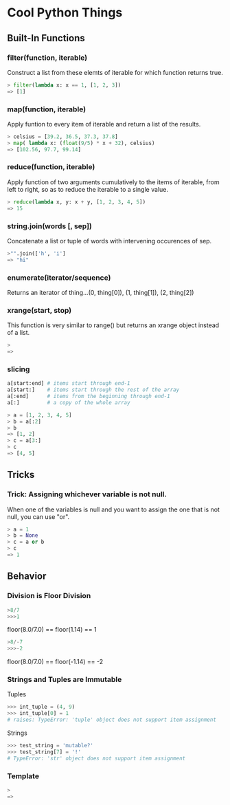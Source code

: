 # Cool Python Things

## Built-In Functions

### filter(function, iterable)
  Construct a list from these elemts of iterable for which function returns true.

  ```python
  > filter(lambda x: x == 1, [1, 2, 3])
  => [1]
  ```

### map(function, iterable)
  Apply funtion to every item of iterable and return a list of the results.

  ```python
  > celsius = [39.2, 36.5, 37.3, 37.8]
  > map( lambda x: (float(9/5) * x + 32), celsius)
  => [102.56, 97.7, 99.14]
  ```

### reduce(function, iterable)
  Apply function of two arguments cumulatively to the items of iterable, from left to right, so as to reduce the iterable to a single value.

  ```python
  > reduce(lambda x, y: x + y, [1, 2, 3, 4, 5])
  => 15
  ```

### string.join(words [, sep])
  Concatenate a list or tuple of words with intervening occurences of sep.

  ```python
  >"".join(['h', 'i']
  => "hi"
  ```
  
### enumerate(iterator/sequence)
  Returns an iterator of thing...(0, thing[0]), (1, thing[1]), (2, thing[2])

### xrange(start, stop)
  This function is very similar to range() but returns an xrange object instead of a list.

  ```python
  >
  =>
  ```
  
### slicing

```python
a[start:end] # items start through end-1
a[start:]    # items start through the rest of the array
a[:end]      # items from the beginning through end-1
a[:]         # a copy of the whole array
```

  ```python
  > a = [1, 2, 3, 4, 5]
  > b = a[:2]
  > b
  => [1, 2]
  > c = a[3:]
  > c
  => [4, 5]
  ```

## Tricks

### Trick: Assigning whichever variable is not null.
  When one of the variables is null and you want to assign the one that is not null, you can use "or".
  ```python
  > a = 1
  > b = None
  > c = a or b
  > c
  => 1
  ```

## Behavior

### Division is Floor Division

```python
>8/7
>>>1

```
floor(8.0/7.0) == floor(1.14) == 1

```python
>8/-7
>>>-2
```
floor(8.0/7.0) == floor(-1.14) == -2

### Strings and Tuples are Immutable

Tuples
```python
>>> int_tuple = (4, 9)
>>> int_tuple[0] = 1
# raises: TypeError: 'tuple' object does not support item assignment
```

Strings
```python
>>> test_string = 'mutable?'
>>> test_string[7] = '!'
# TypeError: 'str' object does not support item assignment
```


### Template

  ```python
  >
  =>
  ```
